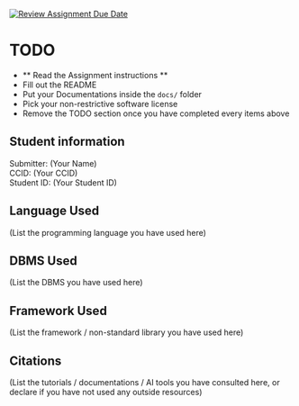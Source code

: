 [![Review Assignment Due Date](https://classroom.github.com/assets/deadline-readme-button-24ddc0f5d75046c5622901739e7c5dd533143b0c8e959d652212380cedb1ea36.svg)](https://classroom.github.com/a/3xu2SSWH)
# TODO
- ** Read the Assignment instructions **
- Fill out the README
- Put your Documentations inside the `docs/` folder
- Pick your non-restrictive software license
- Remove the TODO section once you have completed every items above

## Student information

Submitter: (Your Name)<br/>
CCID: (Your CCID)<br/>
Student ID: (Your Student ID)<br/>

## Language Used

(List the programming language you have used here)

## DBMS Used

(List the DBMS you have used here)

## Framework Used

(List the framework / non-standard library you have used here)

## Citations

(List the tutorials / documentations / AI tools you have consulted here, or declare if you have not used any outside resources)